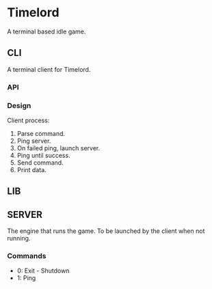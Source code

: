 # Timelord

A terminal based idle game.

## CLI

A terminal client for Timelord.

### API

### Design

Client process:

1. Parse command.
2. Ping server.
3. On failed ping, launch server.
4. Ping until success.
5. Send command.
6. Print data.

## LIB

## SERVER

The engine that runs the game. To be launched by the client when not running.

### Commands

* 0: Exit - Shutdown
* 1: Ping
